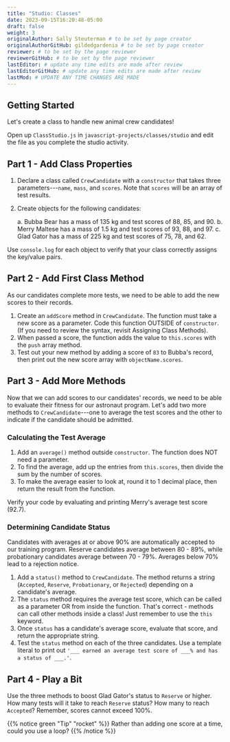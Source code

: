 ```yaml
---
title: "Studio: Classes"
date: 2023-09-15T16:20:48-05:00
draft: false
weight: 3
originalAuthor: Sally Steuterman # to be set by page creator
originalAuthorGitHub: gildedgardenia # to be set by page creator
reviewer: # to be set by the page reviewer
reviewerGitHub: # to be set by the page reviewer
lastEditor: # update any time edits are made after review
lastEditorGitHub: # update any time edits are made after review
lastMod: # UPDATE ANY TIME CHANGES ARE MADE
---
```


## Getting Started

Let's create a class to handle new animal crew candidates!

Open up `ClassStudio.js` in `javascript-projects/classes/studio` and edit the file as you complete the studio activity.

## Part 1 - Add Class Properties

1. Declare a class called `CrewCandidate` with a `constructor` that takes
   three parameters---`name`, `mass`, and `scores`. Note that `scores`
   will be an array of test results.

1. Create objects for the following candidates:

   a. Bubba Bear has a mass of 135 kg and test scores of 88, 85, and 90.
   b. Merry Maltese has a mass of 1.5 kg and test scores of 93, 88, and 97.
   c. Glad Gator has a mass of 225 kg and test scores of 75, 78, and 62.

Use `console.log` for each object to verify that your class correctly assigns
the key/value pairs.

## Part 2 - Add First Class Method

As our candidates complete more tests, we need to be able to add the new
scores to their records.

1. Create an `addScore` method in `CrewCandidate`. The function must take
   a new score as a parameter. Code this function OUTSIDE of `constructor`.
   (If you need to review the syntax, revisit Assigning Class Methods).
1. When passed a score, the function adds the value to `this.scores` with the `push` array method.
1. Test out your new method by adding a score of `83` to Bubba's record, then print out the new score array with `objectName.scores`.

## Part 3 - Add More Methods

Now that we can add scores to our candidates' records, we need to be able to
evaluate their fitness for our astronaut program. Let's add two more methods
to `CrewCandidate`---one to average the test scores and the other to
indicate if the candidate should be admitted.

### Calculating the Test Average

1. Add an `average()` method outside `constructor`. The function does NOT
   need a parameter.
1. To find the average, add up the entries from `this.scores`, then divide
   the sum by the number of scores.
1. To make the average easier to look at, round it to 1 decimal place, then return
   the result from the function.

Verify your code by evaluating and printing Merry's average test score (92.7).

### Determining Candidate Status

Candidates with averages at or above 90% are automatically accepted to our
training program. Reserve candidates average between 80 - 89%, while
probationary candidates average between 70 - 79%. Averages below 70% lead to a
rejection notice.

1. Add a `status()` method to `CrewCandidate`. The method returns a string
   (`Accepted`, `Reserve`, `Probationary`, or `Rejected`) depending on
   a candidate's average.
1. The `status` method requires the average test score, which can be called
   as a parameter OR from inside the function. That's correct - methods can
   call other methods inside a class! Just remember to use the `this`
   keyword.
1. Once `status` has a candidate's average score, evaluate that score, and
   return the appropriate string.
1. Test the `status` method on each of the three candidates. Use a template
   literal to print out `'___ earned an average test score of ___% and has a
   status of ___.'`.

## Part 4 - Play a Bit

Use the three methods to boost Glad Gator's status to `Reserve` or higher.
How many tests will it take to reach `Reserve` status? How many to reach
`Accepted`? Remember, scores cannot exceed 100%.

{{% notice green "Tip" "rocket" %}}
   Rather than adding one score at a time, could you use a loop?
{{% /notice %}}